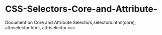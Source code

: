 # CSS-Selectors-Core-and-Attribute-
Document on Core and Attribute Selectors,selectors.html(core), attriselector.html, attriselector.css
